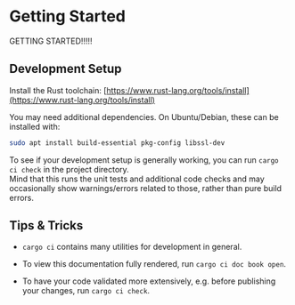 # Getting Started

GETTING STARTED!!!!!

## Development Setup
Install the Rust toolchain: [https://www.rust-lang.org/tools/install](https://www.rust-lang.org/tools/install)

You may need additional dependencies. On Ubuntu/Debian, these can be installed with:
```sh
sudo apt install build-essential pkg-config libssl-dev
```

To see if your development setup is generally working, you can run `cargo ci check` in the project directory.  
Mind that this runs the unit tests and additional code checks and may occasionally show warnings/errors related to those, rather than pure build errors.


## Tips & Tricks

* `cargo ci` contains many utilities for development in general.

* To view this documentation fully rendered, run `cargo ci doc book open`.

* To have your code validated more extensively, e.g. before publishing your changes, run `cargo ci check`.
